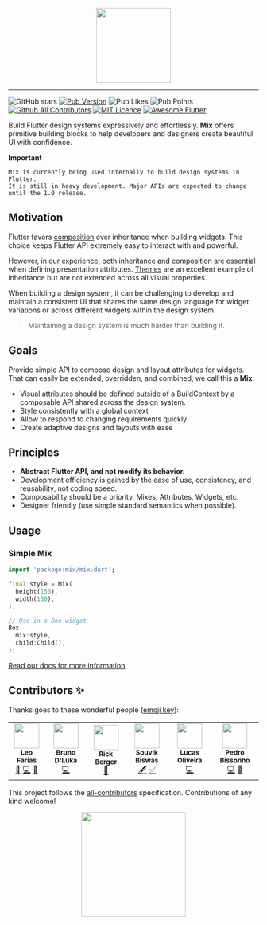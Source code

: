 <p align="center">
  <img width="150" src="https://raw.githubusercontent.com/leoafarias/mix/main/assets/animated.svg">
</p>

---

![GitHub stars](https://img.shields.io/github/stars/fluttertools/mix?style=social)
[![Pub Version](https://img.shields.io/pub/v/mix?label=version&style=for-the-badge)](https://pub.dev/packages/mix/changelog)
![Pub Likes](https://img.shields.io/pub/likes/mix?label=Pub%20Likes&style=for-the-badge)
![Pub Points](https://img.shields.io/pub/points/mix?label=Pub%20Points&style=for-the-badge) [![Github All Contributors](https://img.shields.io/github/all-contributors/leoafarias/mix?style=for-the-badge)](https://github.com/leoafarias/mix/graphs/contributors) [![MIT Licence](https://img.shields.io/github/license/leoafarias/mix?style=for-the-badge&longCache=true)](https://opensource.org/licenses/mit-license.php) [![Awesome Flutter](https://img.shields.io/badge/awesome-flutter-purple?longCache=true&style=for-the-badge)](https://github.com/Solido/awesome-flutter)

Build Flutter design systems expressively and effortlessly. **Mix** offers primitive building blocks to help developers and designers create beautiful UI with confidence.

**Important**

```text
Mix is currently being used internally to build design systems in Flutter.
It is still in heavy development. Major APIs are expected to change until the 1.0 release.
```

## Motivation

Flutter favors [composition](https://docs.flutter.dev/resources/architectural-overview#composition) over inheritance when building widgets. This choice keeps Flutter API extremely easy to interact with and powerful.

However, in our experience, both inheritance and composition are essential when defining presentation attributes. [Themes](https://docs.flutter.dev/cookbook/design/themes) are an excellent example of inheritance but are not extended across all visual properties.

When building a design system, it can be challenging to develop and maintain a consistent UI that shares the same design language for widget variations or across different widgets within the design system.

> Maintaining a design system is much harder than building it.

## Goals

Provide simple API to compose design and layout attributes for widgets. That can easily be extended, overridden, and combined; we call this a **Mix**.

- Visual attributes should be defined outside of a BuildContext by a composable API shared across the design system.
- Style consistently with a global context
- Allow to respond to changing requirements quickly
- Create adaptive designs and layouts with ease

## Principles

- **Abstract Flutter API, and not modify its behavior.**
- Development efficiency is gained by the ease of use, consistency, and reusability, not coding speed.
- Composability should be a priority. Mixes, Attributes, Widgets, etc.
- Designer friendly (use simple standard semantics when possible).

## Usage

### Simple Mix

```dart
import 'package:mix/mix.dart';

final style = Mix(
  height(150),
  width(150),
);

// Use in a Box widget
Box
  mix:style,
  child:Child(),
);

```

[Read our docs for more information](https://www.fluttermix.com)

## Contributors ✨

Thanks goes to these wonderful people ([emoji key](https://allcontributors.org/docs/en/emoji-key)):

<!-- ALL-CONTRIBUTORS-LIST:START - Do not remove or modify this section -->
<!-- prettier-ignore-start -->
<!-- markdownlint-disable -->
<table>
  <tr>
    <td align="center"><a href="https://github.com/leoafarias"><img src="https://avatars.githubusercontent.com/u/435833?v=4?s=50" width="50px;" alt=""/><br /><sub><b>Leo Farias</b></sub></a><br /><a href="#ideas-leoafarias" title="Ideas, Planning, & Feedback">🤔</a> <a href="https://github.com/leoafarias/mix/commits?author=leoafarias" title="Code">💻</a> <a href="https://github.com/leoafarias/mix/commits?author=leoafarias" title="Documentation">📖</a></td>
    <td align="center"><a href="https://github.com/bdlukaa"><img src="https://avatars.githubusercontent.com/u/45696119?v=4?s=50" width="50px;" alt=""/><br /><sub><b>Bruno D'Luka</b></sub></a><br /><a href="https://github.com/leoafarias/mix/commits?author=bdlukaa" title="Code">💻</a></td>
    <td align="center"><a href="https://github.com/rickbsgu"><img src="https://avatars.githubusercontent.com/u/161474?v=4?s=50" width="50px;" alt=""/><br /><sub><b>Rick Berger</b></sub></a><br /><a href="https://github.com/leoafarias/mix/commits?author=rickbsgu" title="Documentation">📖</a></td>
    <td align="center"><a href="https://github.com/sbis04"><img src="https://avatars.githubusercontent.com/u/43280874?v=4?s=50" width="50px;" alt=""/><br /><sub><b>Souvik Biswas</b></sub></a><br /><a href="#content-sbis04" title="Content">🖋</a> <a href="#tutorial-sbis04" title="Tutorials">✅</a></td>
    <td align="center"><a href="https://github.com/tilucasoli"><img src="https://avatars.githubusercontent.com/u/62367544?v=4?s=50" width="50px;" alt=""/><br /><sub><b>Lucas Oliveira</b></sub></a><br /><a href="https://github.com/leoafarias/mix/commits?author=tilucasoli" title="Code">💻</a></td>
    <td align="center"><a href="https://www.linkedin.com/in/pedrobissonho/"><img src="https://avatars.githubusercontent.com/u/43250625?v=4?s=50" width="50px;" alt=""/><br /><sub><b>Pedro Bissonho</b></sub></a><br /><a href="https://github.com/leoafarias/mix/commits?author=pbissonho" title="Code">💻</a> <a href="#ideas-pbissonho" title="Ideas, Planning, & Feedback">🤔</a></td>
  </tr>
</table>

<!-- markdownlint-restore -->
<!-- prettier-ignore-end -->

<!-- ALL-CONTRIBUTORS-LIST:END -->

This project follows the [all-contributors](https://github.com/all-contributors/all-contributors) specification. Contributions of any kind welcome!

<a href="https://vercel.com/?utm_source=fluttermix&utm_campaign=oss" target="_blank">
  <p align="center">
    <img width="210" src="https://raw.githubusercontent.com/leoafarias/mix/main/assets/powered-by-vercel.svg">
  </p>
</a>
